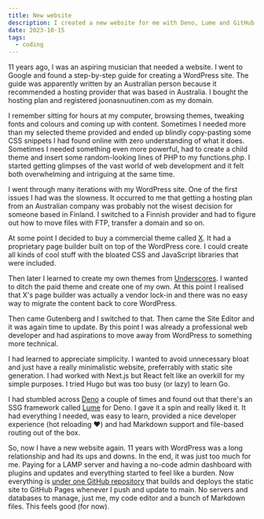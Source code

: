 ```yaml
---
title: New website
description: I created a new website for me with Deno, Lume and GitHub Pages.
date: 2023-10-15
tags:
  - coding
---
```


11 years ago, I was an aspiring musician that needed a website. I went to Google and found a step-by-step guide for creating a WordPress site. The guide was apparently written by an Australian person because it recommended a hosting provider that was based in Australia. I bought the hosting plan and registered joonasnuutinen.com as my domain.

I remember sitting for hours at my computer, browsing themes, tweaking fonts and colours and coming up with content. Sometimes I needed more than my selected theme provided and ended up blindly copy-pasting some CSS snippets I had found online with zero understanding of what it does. Sometimes I needed something even more powerful, had to create a child theme and insert some random-looking lines of PHP to my functions.php. I started getting glimpses of the vast world of web development and it felt both overwhelming and intriguing at the same time.

I went through many iterations with my WordPress site. One of the first issues I had was the slowness. It occurred to me that getting a hosting plan from an Australian company was probably not the wisest decision for someone based in Finland. I switched to a Finnish provider and had to figure out how to move files with FTP, transfer a domain and so on.

At some point I decided to buy a commercial theme called [X](https://themeforest.net/item/x-the-theme/5871901). It had a proprietary page builder built on top of the WordPress core. I could create all kinds of cool stuff with the bloated CSS and JavaScript libraries that were included.

Then later I learned to create my own themes from [Underscores](https://underscores.me/). I wanted to ditch the paid theme and create one of my own. At this point I realised that X's page builder was actually a vendor lock-in and there was no easy way to migrate the content back to core WordPress.

Then came Gutenberg and I switched to that. Then came the Site Editor and it was again time to update. By this point I was already a professional web developer and had aspirations to move away from WordPress to something more technical.

I had learned to appreciate simplicity. I wanted to avoid unnecessary bloat and just have a really minimalistic website, preferrably with static site generation. I had worked with Next.js but React felt like an overkill for my simple purposes. I tried Hugo but was too busy (or lazy) to learn Go.

I had stumbled across [Deno](https://deno.com/) a couple of times and found out that there's an SSG framework called [Lume](https://lume.land/) for Deno. I gave it a spin and really liked it. It had everything I needed, was easy to learn, provided a nice developer experience (hot reloading ❤️) and had Markdown support and file-based routing out of the box.

So, now I have a new website again. 11 years with WordPress was a long relationship and had its ups and downs. In the end, it was just too much for me. Paying for a LAMP server and having a no-code admin dashboard with plugins and updates and everything started to feel like a burden. Now everything is [under one GitHub repository](https://github.com/joonasnuutinen/joonasnuutinen.github.io) that builds and deploys the static site to GitHub Pages whenever I push and update to main. No servers and databases to manage, just me, my code editor and a bunch of Markdown files. This feels good (for now).